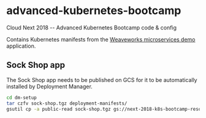 # advanced-kubernetes-bootcamp
Cloud Next 2018  -- Advanced Kubernetes Bootcamp code &amp; config

Contains Kubernetes manifests from the [Weaveworks microservices demo](https://github.com/microservices-demo/microservices-demo) application.

## Sock Shop app

The Sock Shop app needs to be published on GCS for it to be automatically
installed by Deployment Manager.

```bash
cd dm-setup
tar czfv sock-shop.tgz deployment-manifests/
gsutil cp -a public-read sock-shop.tgz gs://next-2018-k8s-bootcamp-resources/
```

